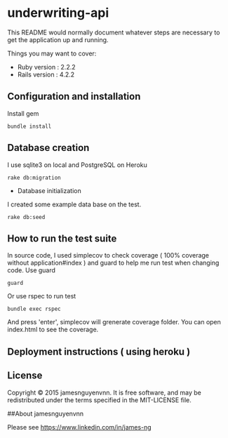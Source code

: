 # underwriting-api

This README would normally document whatever steps are necessary to get the
application up and running.

Things you may want to cover:

* Ruby version : 2.2.2
* Rails version : 4.2.2

## Configuration and installation

Install gem

    bundle install


## Database creation

I use sqlite3 on local and PostgreSQL on Heroku

    rake db:migration

* Database initialization

I created some example data base on the test. 

    rake db:seed

## How to run the test suite 

In source code, I used simplecov to check coverage ( 100% coverage without application#index ) and guard to help me run test when changing code.
Use guard

    guard
    
Or use rspec to run test 
    
    bundle exec rspec

And press 'enter', simplecov will grenerate coverage folder. You can open index.html to see the coverage. 

## Deployment instructions ( using heroku )

## License
Copyright © 2015 jamesnguyenvnn. It is free software, and may be redistributed under the terms specified in the MIT-LICENSE file.

##About jamesnguyenvnn

Please see https://www.linkedin.com/in/james-ng
